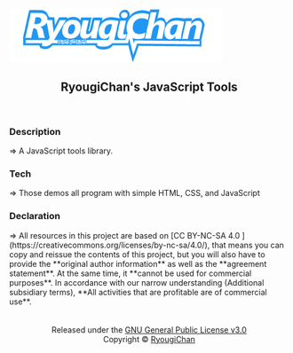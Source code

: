 <img src="https://github.com/RyougiChan/NewsSystem/blob/master/WebContent/img/ryougi_logo.png" alt="RyougiChan!" width="384"/>
<center>
  <h2 style="border-bottom: none;"> RyougiChan's JavaScript Tools </h2>
</center><br/>
<!-- anchor -->

<h3>Description</h3>
 => A JavaScript tools library.
<h3>Tech</h3>
 => Those demos all program with simple HTML, CSS, and JavaScript
<h3>Declaration</h3>
 => All resources in this project are based on [CC BY-NC-SA 4.0 ](https://creativecommons.org/licenses/by-nc-sa/4.0/), that means  you can copy and reissue the contents of this project, but you will also have to provide the **original author information** as well as the **agreement statement**. At the same time, it **cannot be used for commercial purposes**. In accordance with our narrow understanding (Additional subsidiary terms), **All activities that are profitable are of commercial use**.


<!-- anchor -->

<center>
<br><br>
Released under the <a href="LICENSE">GNU General Public License v3.0</a><br>
Copyright © <a href="https://github.com/RyougiChan">RyougiChan</a>
</center>
